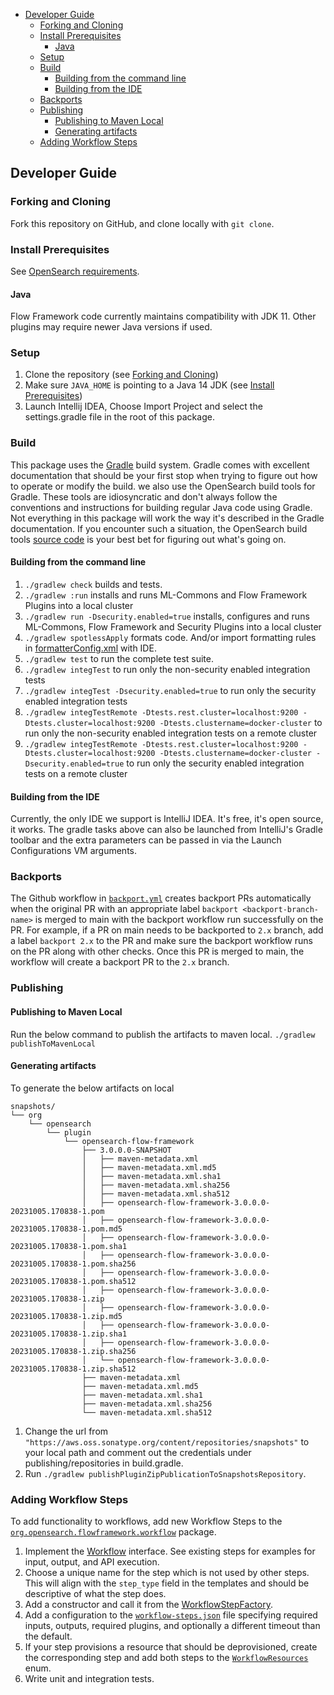 - [Developer Guide](#developer-guide)
    - [Forking and Cloning](#forking-and-cloning)
    - [Install Prerequisites](#install-prerequisites)
        - [Java](#java)
    - [Setup](#setup)
    - [Build](#build)
        - [Building from the command line](#building-from-the-command-line)
        - [Building from the IDE](#building-from-the-ide)
    - [Backports](#backports)
    - [Publishing](#publishing)
        - [Publishing to Maven Local](#publishing-to-maven-local)
        - [Generating artifacts](#generating-artifacts)
    - [Adding Workflow Steps](#adding-workflow-steps)

## Developer Guide

### Forking and Cloning

Fork this repository on GitHub, and clone locally with `git clone`.

### Install Prerequisites

See [OpenSearch requirements](https://github.com/opensearch-project/OpenSearch/blob/main/DEVELOPER_GUIDE.md#install-prerequisites).

#### Java

Flow Framework code currently maintains compatibility with JDK 11. Other plugins may require newer Java versions if used.

### Setup

1. Clone the repository (see [Forking and Cloning](#forking-and-cloning))
2. Make sure `JAVA_HOME` is pointing to a Java 14 JDK (see [Install Prerequisites](#install-prerequisites))
3. Launch Intellij IDEA, Choose Import Project and select the settings.gradle file in the root of this package.

### Build

This package uses the [Gradle](https://docs.gradle.org/current/userguide/userguide.html) build system. Gradle comes with excellent documentation that should be your first stop when trying to figure out how to operate or modify the build. we also use the OpenSearch build tools for Gradle. These tools are idiosyncratic and don't always follow the conventions and instructions for building regular Java code using Gradle. Not everything in this package will work the way it's described in the Gradle documentation. If you encounter such a situation, the OpenSearch build tools [source code](https://github.com/opensearch-project/OpenSearch/tree/main/buildSrc/src/main/groovy/org/opensearch/gradle) is your best bet for figuring out what's going on.

#### Building from the command line

1. `./gradlew check` builds and tests.
2. `./gradlew :run` installs and runs ML-Commons and Flow Framework Plugins into a local cluster
3. `./gradlew run -Dsecurity.enabled=true` installs, configures and runs ML-Commons, Flow Framework and Security Plugins into a local cluster
4. `./gradlew spotlessApply` formats code. And/or import formatting rules in [formatterConfig.xml](formatter/formatterConfig.xml) with IDE.
5. `./gradlew test` to run the complete test suite.
6. `./gradlew integTest` to run only the non-security enabled integration tests
7. `./gradlew integTest -Dsecurity.enabled=true` to run only the security enabled integration tests
6. `./gradlew integTestRemote -Dtests.rest.cluster=localhost:9200 -Dtests.cluster=localhost:9200 -Dtests.clustername=docker-cluster` to run only the non-security enabled integration tests on a remote cluster
7. `./gradlew integTestRemote -Dtests.rest.cluster=localhost:9200 -Dtests.cluster=localhost:9200 -Dtests.clustername=docker-cluster -Dsecurity.enabled=true` to run only the security enabled integration tests on a remote cluster

#### Building from the IDE

Currently, the only IDE we support is IntelliJ IDEA.  It's free, it's open source, it works. The gradle tasks above can also be launched from IntelliJ's Gradle toolbar and the extra parameters can be passed in via the Launch Configurations VM arguments.

### Backports

The Github workflow in [`backport.yml`](.github/workflows/backport.yml) creates backport PRs automatically when the
original PR with an appropriate label `backport <backport-branch-name>` is merged to main with the backport workflow
run successfully on the PR. For example, if a PR on main needs to be backported to `2.x` branch, add a label
`backport 2.x` to the PR and make sure the backport workflow runs on the PR along with other checks. Once this PR is
merged to main, the workflow will create a backport PR to the `2.x` branch.

### Publishing

#### Publishing to Maven Local

Run the below command to publish the artifacts to maven local.
```./gradlew publishToMavenLocal```

#### Generating artifacts

To generate the below artifacts on local
```
snapshots/
└── org
    └── opensearch
        └── plugin
            └── opensearch-flow-framework
                ├── 3.0.0.0-SNAPSHOT
                │   ├── maven-metadata.xml
                │   ├── maven-metadata.xml.md5
                │   ├── maven-metadata.xml.sha1
                │   ├── maven-metadata.xml.sha256
                │   ├── maven-metadata.xml.sha512
                │   ├── opensearch-flow-framework-3.0.0.0-20231005.170838-1.pom
                │   ├── opensearch-flow-framework-3.0.0.0-20231005.170838-1.pom.md5
                │   ├── opensearch-flow-framework-3.0.0.0-20231005.170838-1.pom.sha1
                │   ├── opensearch-flow-framework-3.0.0.0-20231005.170838-1.pom.sha256
                │   ├── opensearch-flow-framework-3.0.0.0-20231005.170838-1.pom.sha512
                │   ├── opensearch-flow-framework-3.0.0.0-20231005.170838-1.zip
                │   ├── opensearch-flow-framework-3.0.0.0-20231005.170838-1.zip.md5
                │   ├── opensearch-flow-framework-3.0.0.0-20231005.170838-1.zip.sha1
                │   ├── opensearch-flow-framework-3.0.0.0-20231005.170838-1.zip.sha256
                │   └── opensearch-flow-framework-3.0.0.0-20231005.170838-1.zip.sha512
                ├── maven-metadata.xml
                ├── maven-metadata.xml.md5
                ├── maven-metadata.xml.sha1
                ├── maven-metadata.xml.sha256
                └── maven-metadata.xml.sha512
```

1. Change the url from ``"https://aws.oss.sonatype.org/content/repositories/snapshots"`` to your local path and comment out the credentials under publishing/repositories in build.gradle.
2. Run ```./gradlew publishPluginZipPublicationToSnapshotsRepository```.

### Adding Workflow Steps

To add functionality to workflows, add new Workflow Steps to the [`org.opensearch.flowframework.workflow`](https://github.com/opensearch-project/flow-framework/tree/main/src/main/java/org/opensearch/flowframework/workflow) package.
1. Implement the [Workflow](https://github.com/opensearch-project/flow-framework/blob/main/src/main/java/org/opensearch/flowframework/workflow/WorkflowStep.java) interface. See existing steps for examples for input, output, and API execution.
2. Choose a unique name for the step which is not used by other steps. This will align with the `step_type` field in the templates and should be descriptive of what the step does.
3. Add a constructor and call it from the [WorkflowStepFactory](https://github.com/opensearch-project/flow-framework/blob/main/src/main/java/org/opensearch/flowframework/workflow/WorkflowStepFactory.java).
4. Add a configuration to the [`workflow-steps.json`](https://github.com/dbwiddis/flow-framework/blob/main/src/main/resources/mappings/workflow-steps.json) file specifying required inputs, outputs, required plugins, and optionally a different timeout than the default.
5. If your step provisions a resource that should be deprovisioned, create the corresponding step and add both steps to the [`WorkflowResources`](https://github.com/opensearch-project/flow-framework/blob/main/src/main/java/org/opensearch/flowframework/common/WorkflowResources.java) enum.
6. Write unit and integration tests.
